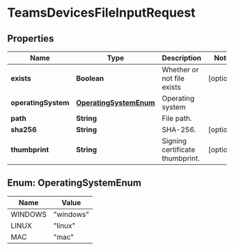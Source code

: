 

# TeamsDevicesFileInputRequest


## Properties

| Name | Type | Description | Notes |
|------------ | ------------- | ------------- | -------------|
|**exists** | **Boolean** | Whether or not file exists |  [optional] |
|**operatingSystem** | [**OperatingSystemEnum**](#OperatingSystemEnum) | Operating system |  |
|**path** | **String** | File path. |  |
|**sha256** | **String** | SHA-256. |  [optional] |
|**thumbprint** | **String** | Signing certificate thumbprint. |  [optional] |



## Enum: OperatingSystemEnum

| Name | Value |
|---- | -----|
| WINDOWS | &quot;windows&quot; |
| LINUX | &quot;linux&quot; |
| MAC | &quot;mac&quot; |



